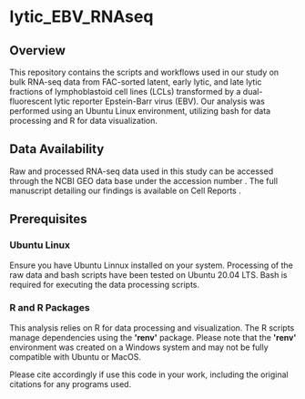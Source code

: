 # lytic_EBV_RNAseq
## Overview
This repository contains the scripts and workflows used in our study on bulk RNA-seq data from FAC-sorted latent, early lytic, and late lytic fractions of lymphoblastoid cell lines (LCLs) transformed by a dual-fluorescent lytic reporter Epstein-Barr virus (EBV). Our analysis was performed using an Ubuntu Linux environment, utilizing bash for data processing and R for data visualization. 
## Data Availability
Raw and processed RNA-seq data used in this study can be accessed through the NCBI GEO data base under the accession number <to be provided>. The full manuscript detailing our findings is available on Cell Reports <insert website>.
## Prerequisites
### Ubuntu Linux
Ensure you have Ubuntu Linnux installed on your system. Processing of the raw data and bash scripts have been tested on Ubuntu 20.04 LTS. Bash is required for executing the data processing scripts.
### R and R Packages
This analysis relies on R for data processing and visualization. The R scripts manage dependencies using the **'renv'** package. Please note that the **'renv'** environment was created on a Windows system and may not be fully compatible with Ubuntu or MacOS.



Please cite accordingly if use this code in your work, including the original citations for any programs used.
